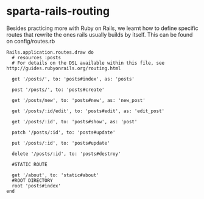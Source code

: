 # sparta-rails-routing

Besides practicing more with Ruby on Rails, we learnt how to define specific routes that rewrite the ones rails usually builds by itself.
This can be found on config/routes.rb

```
Rails.application.routes.draw do
  # resources :posts
  # For details on the DSL available within this file, see http://guides.rubyonrails.org/routing.html

  get '/posts/', to: 'posts#index', as: 'posts'

  post '/posts/', to: 'posts#create'

  get '/posts/new', to: 'posts#new', as: 'new_post'

  get '/posts/:id/edit', to: 'posts#edit', as: 'edit_post'

  get '/posts/:id', to: 'posts#show', as: 'post'

  patch '/posts/:id', to: 'posts#update'

  put '/posts/:id', to: 'posts#update'

  delete '/posts/:id', to: 'posts#destroy'

  #STATIC ROUTE

  get '/about', to: 'static#about'
  #ROOT DIRECTORY
  root 'posts#index'
end
```
